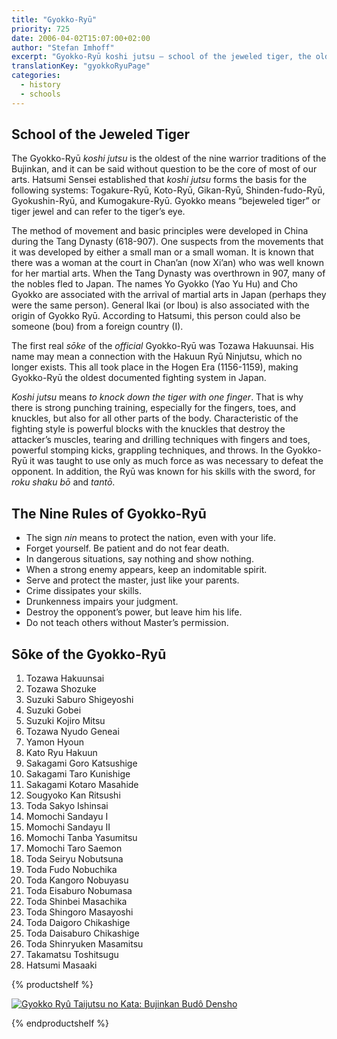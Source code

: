 ```yaml
---
title: "Gyokko-Ryū"
priority: 725
date: 2006-04-02T15:07:00+02:00
author: "Stefan Imhoff"
excerpt: "Gyokko-Ryū koshi jutsu – school of the jeweled tiger, the oldest style, probably founded in China as early as 618 AD."
translationKey: "gyokkoRyuPage"
categories:
  - history
  - schools
---
```


## School of the Jeweled Tiger

The Gyokko-Ryū _koshi jutsu_ is the oldest of the nine warrior traditions of the Bujinkan, and it can be said without question to be the core of most of our arts. Hatsumi Sensei established that _koshi jutsu_ forms the basis for the following systems: Togakure-Ryū, Koto-Ryū, Gikan-Ryū, Shinden-fudo-Ryū, Gyokushin-Ryū, and Kumogakure-Ryū. Gyokko means <q>bejeweled tiger</q> or tiger jewel and can refer to the tiger’s eye.

The method of movement and basic principles were developed in China during the Tang Dynasty (618-907). One suspects from the movements that it was developed by either a small man or a small woman. It is known that there was a woman at the court in Chan’an (now Xi’an) who was well known for her martial arts. When the Tang Dynasty was overthrown in 907, many of the nobles fled to Japan. The names Yo Gyokko (Yao Yu Hu) and Cho Gyokko are associated with the arrival of martial arts in Japan (perhaps they were the same person). General Ikai (or Ibou) is also associated with the origin of Gyokko Ryū. According to Hatsumi, this person could also be someone (bou) from a foreign country (I).

The first real _sōke_ of the _official_ Gyokko-Ryū was Tozawa Hakuunsai. His name may mean a connection with the Hakuun Ryū Ninjutsu, which no longer exists. This all took place in the Hogen Era (1156-1159), making Gyokko-Ryū the oldest documented fighting system in Japan.

_Koshi jutsu_ means _to knock down the tiger with one finger_. That is why there is strong punching training, especially for the fingers, toes, and knuckles, but also for all other parts of the body. Characteristic of the fighting style is powerful blocks with the knuckles that destroy the attacker’s muscles, tearing and drilling techniques with fingers and toes, powerful stomping kicks, grappling techniques, and throws. In the Gyokko-Ryū it was taught to use only as much force as was necessary to defeat the opponent. In addition, the Ryū was known for his skills with the sword, for _roku shaku bō_ and _tantō_.

## The Nine Rules of Gyokko-Ryū

- The sign _nin_ means to protect the nation, even with your life.
- Forget yourself. Be patient and do not fear death.
- In dangerous situations, say nothing and show nothing.
- When a strong enemy appears, keep an indomitable spirit.
- Serve and protect the master, just like your parents.
- Crime dissipates your skills.
- Drunkenness impairs your judgment.
- Destroy the opponent’s power, but leave him his life.
- Do not teach others without Master’s permission.

## Sōke of the Gyokko-Ryū

1. Tozawa Hakuunsai
2. Tozawa Shozuke
3. Suzuki Saburo Shigeyoshi
4. Suzuki Gobei
5. Suzuki Kojiro Mitsu
6. Tozawa Nyudo Geneai
7. Yamon Hyoun
8. Kato Ryu Hakuun
9. Sakagami Goro Katsushige
10. Sakagami Taro Kunishige
11. Sakagami Kotaro Masahide
12. Sougyoko Kan Ritsushi
13. Toda Sakyo Ishinsai
14. Momochi Sandayu I
15. Momochi Sandayu II
16. Momochi Tanba Yasumitsu
17. Momochi Taro Saemon
18. Toda Seiryu Nobutsuna
19. Toda Fudo Nobuchika
20. Toda Kangoro Nobuyasu
21. Toda Eisaburo Nobumasa
22. Toda Shinbei Masachika
23. Toda Shingoro Masayoshi
24. Toda Daigoro Chikashige
25. Toda Daisaburo Chikashige
26. Toda Shinryuken Masamitsu
27. Takamatsu Toshitsugu
28. Hatsumi Masaaki

{% productshelf %}

<a class="product" href="https://www.tengu-publishing.de/en/index.php?site=artikel&artikelnr=70154" rel="nofollow noopener noreferrer external" target="_blank">
  <img
    alt="Gyokko Ryû Taijutsu no Kata: Bujinkan Budô Densho"
    class="product-cover"
    src="/assets/images/recommendations/books/gyokko-ryu-taijutsu-no-kata-en.jpg"
  />
</a>

{% endproductshelf %}
